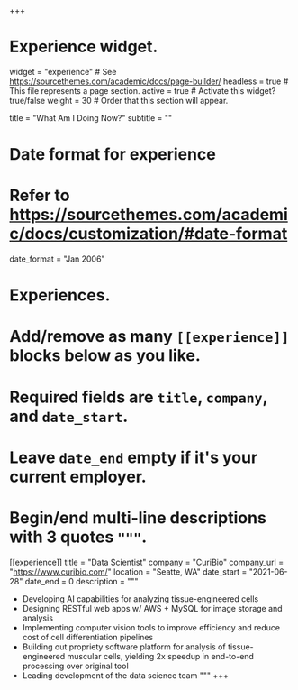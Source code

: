 +++
# Experience widget.
widget = "experience"  # See https://sourcethemes.com/academic/docs/page-builder/
headless = true  # This file represents a page section.
active = true  # Activate this widget? true/false
weight = 30  # Order that this section will appear.

title = "What Am I Doing Now?"
subtitle = ""

# Date format for experience
#   Refer to https://sourcethemes.com/academic/docs/customization/#date-format
date_format = "Jan 2006"

# Experiences.
#   Add/remove as many `[[experience]]` blocks below as you like.
#   Required fields are `title`, `company`, and `date_start`.
#   Leave `date_end` empty if it's your current employer.
#   Begin/end multi-line descriptions with 3 quotes `"""`.

[[experience]]
  title = "Data Scientist"
  company = "CuriBio"
  company_url = "https://www.curibio.com/"
  location = "Seatte, WA"
  date_start = "2021-06-28"
  date_end = 0
  description = """
  
  * Developing AI capabilities for analyzing tissue-engineered cells
  * Designing RESTful web apps w/ AWS + MySQL for image storage and analysis
  * Implementing computer vision tools to improve efficiency and reduce cost of cell differentiation pipelines
  * Building out propriety software platform for analysis of tissue-engineered muscular cells, yielding 2x speedup in end-to-end processing over original tool
  * Leading development of the data science team
  """
+++
